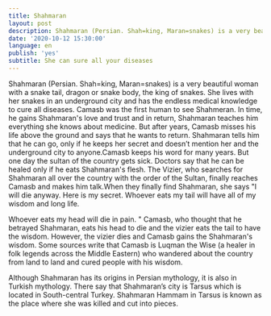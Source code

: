 ```yaml
---
title: Shahmaran
layout: post
description: Shahmaran (Persian. Shah=king, Maran=snakes) is a very beautiful woman with a snake tail, dragon or snake body, the king of snakes. She lives with her snakes in an underground city and has the endless medical knowledge to cure all diseases.
date: '2020-10-12 15:30:00'
language: en
publish: 'yes'
subtitle: She can sure all your diseases
---
```


Shahmaran (Persian. Shah=king, Maran=snakes) is a very beautiful woman with a snake tail, dragon or snake body, the king of snakes. She lives with her snakes in an underground city and has the endless medical knowledge to cure all diseases. Camasb was the first human to see Shahmeran. In time, he gains Shahmaran's love and trust and in return, Shahmaran teaches him everything she knows about medicine. But after years, Camasb misses his life above the ground and says that he wants to return. Shahmaran tells him that he can go, only if he keeps her secret and doesn’t mention her and the underground city to anyone.Camasb keeps his word for many years. But one day the sultan of the country gets sick. Doctors say that he can be healed only if he eats Shahmaran's flesh. The Vizier, who searches for Shahmaran all over the country with the order of the Sultan, finally reaches Camasb and makes him talk.When they finally find Shahmaran, she says "I will die anyway. Here is my secret. Whoever eats my tail will have all of my wisdom and long life.

Whoever eats my head will die in pain. " Camasb, who thought that he betrayed Shahmaran, eats his head to die and the vizier eats the tail to have the wisdom. However, the vizier dies and Camasb gains the Shahmaran's wisdom. Some sources write that Camasb is Luqman the Wise (a healer in folk legends across the Middle Eastern) who wandered about the country from land to land and cured people with his wisdom.

Although Shahmaran has its origins in Persian mythology, it is also in Turkish mythology. There say that Shahmaran’s city is Tarsus which is located in South-central Turkey. Shahmaran Hammam in Tarsus is known as the place where she was killed and cut into pieces.

